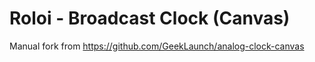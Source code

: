 # Roloi - Broadcast Clock (Canvas)

Manual fork from https://github.com/GeekLaunch/analog-clock-canvas
